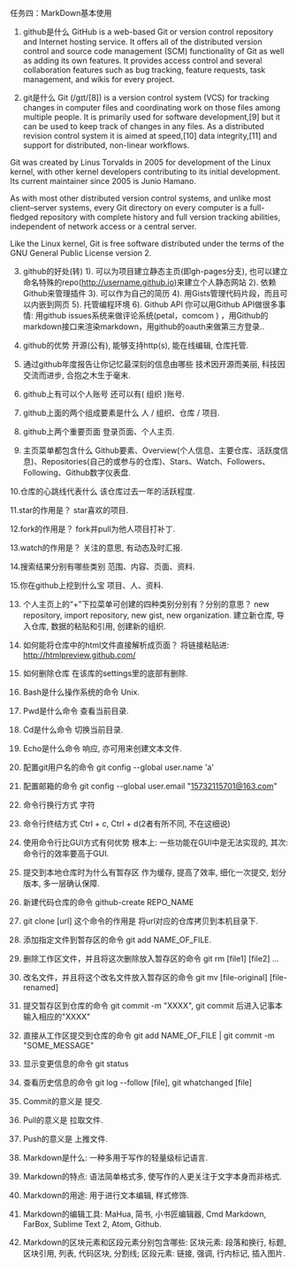 任务四：MarkDown基本使用


1. github是什么
	GitHub is a web-based Git or version control repository and Internet hosting service. It offers all of the distributed version control and source code management (SCM) functionality of Git as well as adding its own features. It provides access control and several collaboration features such as bug tracking, feature requests, task management, and wikis for every project.

2. git是什么
	Git (/ɡɪt/[8]) is a version control system (VCS) for tracking changes in computer files and coordinating work on those files among multiple people. It is primarily used for software development,[9] but it can be used to keep track of changes in any files. As a distributed revision control system it is aimed at speed,[10] data integrity,[11] and support for distributed, non-linear workflows.

Git was created by Linus Torvalds in 2005 for development of the Linux kernel, with other kernel developers contributing to its initial development. Its current maintainer since 2005 is Junio Hamano.

As with most other distributed version control systems, and unlike most client–server systems, every Git directory on every computer is a full-fledged repository with complete history and full version tracking abilities, independent of network access or a central server.

Like the Linux kernel, Git is free software distributed under the terms of the GNU General Public License version 2.

3. github的好处(转)
	1).  可以为项目建立静态主页(即gh-pages分支), 也可以建立命名特殊的repo(http://username.github.io)来建立个人静态网站
	2). 依赖Github来管理插件
	3). 可以作为自己的简历 
	4). 用Gists管理代码片段，而且可以内嵌到网页
	5). 托管编程环境
	6). Github API  你可以用Github API做很多事情: 用github issues系统来做评论系统(petal，comcom ) ，用Github的markdown接口来渲染markdown，用github的oauth来做第三方登录..

4. github的优势
	开源(公有), 能够支持http(s), 能在线编辑, 仓库托管.

5. 通过github年度报告让你记忆最深刻的信息由哪些
	技术因开源而美丽, 科技因交流而进步, 合抱之木生于毫末.

6. github上有可以个人账号 还可以有( 组织 )账号.

7. github上面的两个组成要素是什么
	人 / 组织、仓库 / 项目.

8. github上两个重要页面
	登录页面、个人主页.

9. 主页菜单都包含什么
	Github要素、Overview(个人信息、主要仓库、活跃度信息)、Repositories(自己的或参与的仓库)、Stars、Watch、Followers、Following、Github数字仪表盘.

10.仓库的心跳线代表什么
	该仓库过去一年的活跃程度.

11.star的作用是？
	star喜欢的项目.

12.fork的作用是？
	fork并pull为他人项目打补丁.

13.watch的作用是？
	关注的意思, 有动态及时汇报.

14.搜索结果分别有哪些类别
	范围、内容、页面、资料.

15.你在github上挖到什么宝
	项目、人、资料.

	

13.	个人主页上的“+”下拉菜单可创建的四种类别分别有？分别的意思？
	new repository, import repository, 	new gist, 			new organization.
	建立新仓库,		导入仓库,			数据的粘贴和引用,	创建新的组织.

14.	如何能将仓库中的html文件直接解析成页面？
	将链接粘贴进: http://htmlpreview.github.com/

15.	如何删除仓库
	在该库的settings里的底部有删除.

16.	Bash是什么操作系统的命令
	Unix.

17.	Pwd是什么命令
	查看当前目录.

18.	Cd是什么命令
	切换当前目录.

19.	Echo是什么命令
	响应, 亦可用来创建文本文件.

20.	配置git用户名的命令
	git config --global user.name 'a'

21.	配置邮箱的命令
	git config --global user.email "15732115701@163.com"

22.	命令行换行方式
	字符

23.	命令行终结方式
	Ctrl + c, Ctrl + d(2者有所不同, 不在这细说)

24.	使用命令行比GUI方式有何优势
	根本上: 一些功能在GUI中是无法实现的, 
其次:	命令行的效率要高于GUI.

25.	提交到本地仓库时为什么有暂存区
	作为缓存, 提高了效率,
	细化一次提交, 划分版本, 多一层确认保障.

26.	新建代码仓库的命令
	github-create REPO_NAME

27.	git clone [url] 这个命令的作用是
	将url对应的仓库拷贝到本机目录下.

28.	添加指定文件到暂存区的命令
	git add NAME_OF_FILE.

29.	删除工作区文件，并且将这次删除放入暂存区的命令
	git rm [file1] [file2] ...

30.	改名文件，并且将这个改名文件放入暂存区的命令
	git mv [file-original] [file-renamed]

31.	提交暂存区到仓库的命令
	git commit -m "XXXX", 
	git commit 后进入记事本输入相应的"XXXX" 

32.	直接从工作区提交到仓库的命令
	git add NAME_OF_FILE | git commit -m "SOME_MESSAGE"

33.	显示变更信息的命令
	git status

34.	查看历史信息的命令
	git log --follow [file], git whatchanged [file]

35.	Commit的意义是
	提交.

36.	Pull的意义是
	拉取文件.

37.	Push的意义是
	上推文件.
	
	
	

1. Markdown是什么: 
一种多用于写作的轻量级标记语言.
2. Markdown的特点: 
语法简单格式多, 使写作的人更关注于文字本身而非格式.
3. Markdown的用途: 
用于进行文本编辑, 样式修饰.
4. Markdown的编辑工具: 
MaHua, 简书, 小书匠编辑器, Cmd Markdown, FarBox, Sublime Text 2, Atom, Github.
5. Markdown的区块元素和区段元素分别包含哪些: 
区块元素: 段落和换行, 标题, 区块引用, 列表, 代码区块, 分割线;
		区段元素: 链接, 强调, 行内标记, 插入图片.
